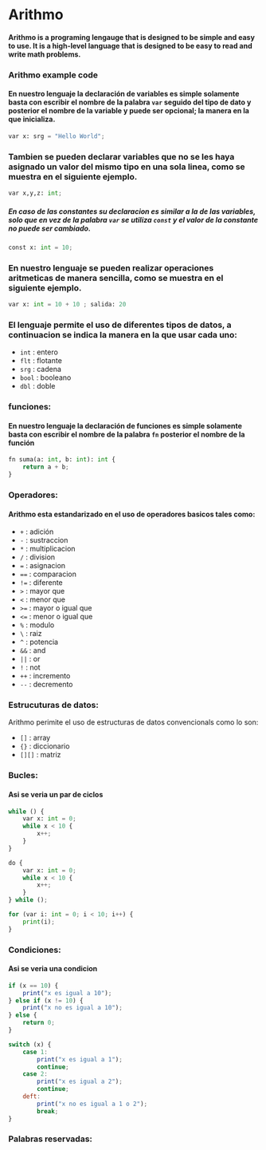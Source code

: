 # Arithmo 

#### Arithmo is a programing lengauge that is designed to be simple and easy to use. It is a high-level language that is designed to be easy to read and write math problems. 

### Arithmo example code
#### En nuestro lenguaje la declaración de variables es simple solamente basta con escribir el nombre de la palabra `var` seguido del tipo de dato  y posterior el nombre de la variable y puede ser opcional; la manera en la que inicializa.
```python
var x: srg = "Hello World"; 
```
### Tambien se pueden declarar variables que no se les haya asignado un valor del mismo tipo en una sola linea, como se muestra en el siguiente ejemplo.
```python
var x,y,z: int;
```

##### En caso de las constantes su declaracion es similar a la de las variables, solo que en vez de la palabra `var` se utiliza `const` y el valor de la constante no puede ser cambiado.
```python
const x: int = 10;
```
### En nuestro lenguaje se pueden realizar operaciones aritmeticas de manera sencilla, como se muestra en el siguiente ejemplo.
```python
var x: int = 10 + 10 ; salida: 20 
```
### El lenguaje permite el uso de diferentes tipos de datos, a continuacion se indica la manera en la que usar cada uno:
* `int` : entero
* `flt` : flotante
* `srg` : cadena
* `bool` : booleano
* `dbl` : doble 

### funciones:
#### En nuestro lenguaje la declaración de funciones es simple solamente basta con escribir el nombre de la palabra `fn` posterior el nombre de la función
```python
fn suma(a: int, b: int): int {
    return a + b;
}
```
### Operadores: 
#### Arithmo esta estandarizado en el uso de operadores basicos tales como: 
* `+` : adición
* `-` : sustraccion 
* `*` : multiplicacion
* `/` : division
* `=` : asignacion
* `==` : comparacion
* `!=` : diferente
* `>` : mayor que
* `<` : menor que
* `>=` : mayor o igual que
* `<=` : menor o igual que
* `%` : modulo
* `\` : raiz
* `^` : potencia 
* `&&` : and
* `||` : or
* `!` : not
* `++` : incremento
* `--` : decremento


###  Estrucuturas de datos:
Arithmo perimite el uso de estructuras de datos convencionals como lo son:
* `[]` : array 
* `{}` : diccionario
* `[][]` : matriz

### Bucles:
#### Asi se veria un par de ciclos
```python
while () {
    var x: int = 0;
    while x < 10 {
        x++;
    }
}

do {
    var x: int = 0;
    while x < 10 {
        x++;
    }
} while ();

for (var i: int = 0; i < 10; i++) {
    print(i);
}
```

### Condiciones:
#### Asi se veria una condicion
```javascript
if (x == 10) {
    print("x es igual a 10");
} else if (x != 10) {
    print("x no es igual a 10");
} else {
    return 0;
}

switch (x) {
    case 1:
        print("x es igual a 1");
        continue;
    case 2:
        print("x es igual a 2");
        continue;
    deft:
        print("x no es igual a 1 o 2");
        break;
}
```

### Palabras reservadas: